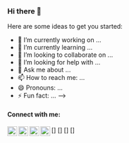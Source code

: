 ### Hi there 👋

Here are some ideas to get you started:

- 🔭 I’m currently working on ...
- 🌱 I’m currently learning ...
- 👯 I’m looking to collaborate on ...
- 🤔 I’m looking for help with ...
- 💬 Ask me about ...
- 📫 How to reach me: ...
- 😄 Pronouns: ...
- ⚡ Fun fact: ...
-->

#### Connect with me:
[<img align="left" alt="Tian-np | Facebbok" width="22px" src="https://cdn.jsdelivr.net/npm/simple-icons@v3/icons/facebook.svg" />]
[<img align="left" alt="Tian-np | Twitter" width="22px" src="https://cdn.jsdelivr.net/npm/simple-icons@v3/icons/twitter.svg" />]
[<img align="left" alt="Tian-np | LinkedIn" width="22px" src="https://cdn.jsdelivr.net/npm/simple-icons@v3/icons/linkedin.svg" />]
[<img align="left" alt="Tian-np | Instagram" width="22px" src="https://cdn.jsdelivr.net/npm/simple-icons@v3/icons/instagram.svg" />]
